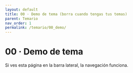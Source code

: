 ```yaml
---
layout: default
title: 00 · Demo de tema (borra cuando tengas tus temas)
parent: Temario
nav_order: 1
permalink: /temario/00_demo/
---
```


# 00 · Demo de tema
Si ves esta página en la barra lateral, la navegación funciona.
